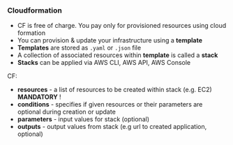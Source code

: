 ### Cloudformation

* CF is free of charge. You pay only for provisioned resources using cloud formation
* You can provision & update your infrastructure using a __template__
* __Templates__ are stored as `.yaml` or `.json` file
* A collection of associated resources within __template__ is called a __stack__
* __Stacks__ can be applied via AWS CLI, AWS API, AWS Console

CF:

* __resources__ - a list of resources to be created within stack (e.g. EC2) __MANDATORY__ !
* __conditions__ - specifies if given resources or their parameters are optional during creation or update
* __parameters__ - input values for stack (optional)
* __outputs__ - output values from stack (e.g url to created application, optional)
